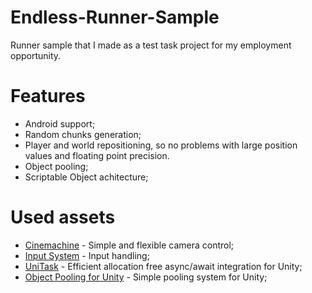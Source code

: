 # Endless-Runner-Sample
Runner sample that I made as a test task project for my employment opportunity.

# Features
* Android support;
* Random chunks generation;
* Player and world repositioning, so no problems with large position values and floating point precision.
* Object pooling;
* Scriptable Object achitecture;

# Used assets
* [Cinemachine](https://docs.unity3d.com/Packages/com.unity.cinemachine@2.3/manual/index.html) - Simple and flexible camera control;
* [Input System](https://docs.unity3d.com/Packages/com.unity.inputsystem@1.6/manual/index.html) - Input handling;
* [UniTask](https://github.com/Cysharp/UniTask) - Efficient allocation free async/await integration for Unity;
* [Object Pooling for Unity](https://github.com/IntoTheDev/Object-Pooling-for-Unity) - Simple pooling system for Unity;

